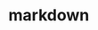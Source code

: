 # markdown

<script type="module" src="./folder/typescript.ts"></script>
<script type="module" src="./folder/a-and-b.js.ts"></script>

